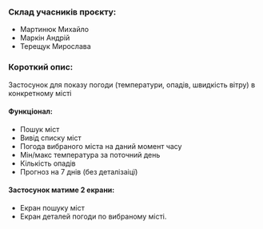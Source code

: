 ### Склад учасників проєкту:
- Мартинюк Михайло
- Маркін Андрій
- Терещук Мирослава

### Короткий опис:
Застосунок для показу погоди (температури, опадів, швидкість вітру) в конкретному місті

#### Функціонал:
- Пошук міст
- Вивід списку міст
- Погода вибраного міста на даний момент часу
- Мін/макс температура за поточний день 
- Кількість опадів
- Прогноз на 7 днів (без деталізаіцї)
 
#### Застосунок матиме 2 екрани:
- Екран пошуку міст
- Екран деталей погоди по вибраному місті.